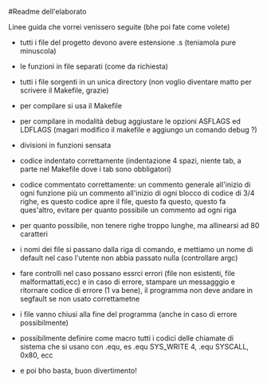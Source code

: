 #Readme dell'elaborato

Linee guida che vorrei venissero seguite (bhe poi fate come volete)

-   tutti i file del progetto devono avere estensione .s
    (teniamola pure minuscola)

-   le funzioni in file separati (come da richiesta)

-   tutti i file sorgenti in un unica directory (non voglio diventare matto
    per scrivere il Makefile, grazie)

-   per compilare si usa il Makefile

-   per compilare in modalità debug aggiustare le opzioni ASFLAGS ed LDFLAGS
    (magari modifico il makefile e aggiungo un comando debug ?)

-   divisioni in funzioni sensata

-   codice indentato correttamente (indentazione 4 spazi, niente tab, a parte
    nel Makefile dove i tab sono obbligatori)

-   codice commentato correttamente: un commento generale all'inizio di ogni
    funzione più un commento all'inizio di ogni blocco di codice di 3/4 righe,
    es questo codice apre il file, questo fa questo, questo fa ques'altro,
    evitare per quanto possibile un commento ad ogni riga

-   per quanto possibile, non tenere righe troppo lunghe, ma allinearsi ad 80
    caratteri

-   i nomi dei file si passano dalla riga di comando, e mettiamo un nome di
    default nel caso l'utente non abbia passato nulla (controllare argc)

-   fare controlli nel caso possano essrci errori
    (file non esistenti, file malformattati,ecc) e in caso di errore,
    stampare un messagggio e ritornare codice di errore
    (1 va bene), il programma non deve andare in segfault se non usato
    correttametne

-   i file vanno chiusi alla fine del programma
    (anche in caso di errore possibilmente)

-   possibilmente definire come macro tutti i codici delle chiamate di sistema
    che si usano con .equ, es .equ SYS_WRITE 4, .equ SYSCALL, 0x80, ecc

-   e poi bho basta, buon divertimento!
